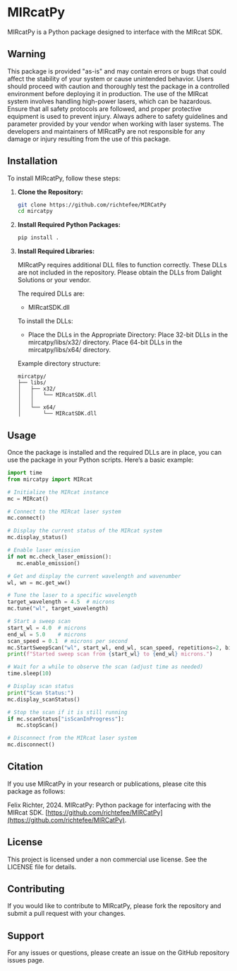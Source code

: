 # MIRcatPy

MIRcatPy is a Python package designed to interface with the MIRcat SDK.

## Warning

This package is provided "as-is" and may contain errors or bugs that could affect the stability of your system or cause unintended behavior. Users should proceed with caution and thoroughly test the package in a controlled environment before deploying it in production. The use of the MIRcat system involves handling high-power lasers, which can be hazardous. Ensure that all safety protocols are followed, and proper protective equipment is used to prevent injury. Always adhere to safety guidelines and parameter provided by your vendor when working with laser systems. The developers and maintainers of MIRcatPy are not responsible for any damage or injury resulting from the use of this package.

## Installation

To install MIRcatPy, follow these steps:

1. **Clone the Repository:**

   ```bash
   git clone https://github.com/richtefee/MIRCatPy
   cd mircatpy
   ```
3. **Install Required Python Packages:**
   ```bash
   pip install .
   ```

4. **Install Required Libraries:**

   MIRcatPy requires additional DLL files to function correctly. These DLLs are not included in the repository. Please obtain the DLLs from Dalight Solutions or your vendor.

   The required DLLs are:

   - MIRcatSDK.dll

   To install the DLLs:

   - Place the DLLs in the Appropriate Directory:
     Place 32-bit DLLs in the mircatpy/libs/x32/ directory.
     Place 64-bit DLLs in the mircatpy/libs/x64/ directory.

   Example directory structure:
   ```
   mircatpy/
   ├── libs/
   │   ├── x32/
   │   │   └── MIRcatSDK.dll
   │   │   
   │   └── x64/
   │       └── MIRcatSDK.dll
   ```

## Usage

Once the package is installed and the required DLLs are in place, you can use the package in your Python scripts. Here’s a basic example:

```python
import time
from mircatpy import MIRcat

# Initialize the MIRcat instance
mc = MIRcat()

# Connect to the MIRcat laser system
mc.connect()

# Display the current status of the MIRcat system
mc.display_status()

# Enable laser emission
if not mc.check_laser_emission():
   mc.enable_emission()

# Get and display the current wavelength and wavenumber
wl, wn = mc.get_ww()

# Tune the laser to a specific wavelength
target_wavelength = 4.5  # microns
mc.tune("wl", target_wavelength)

# Start a sweep scan
start_wl = 4.0  # microns
end_wl = 5.0    # microns
scan_speed = 0.1  # microns per second
mc.StartSweepScan("wl", start_wl, end_wl, scan_speed, repetitions=2, bidirectional=True)
print(f"Started sweep scan from {start_wl} to {end_wl} microns.")

# Wait for a while to observe the scan (adjust time as needed)
time.sleep(10)

# Display scan status
print("Scan Status:")
mc.display_scanStatus()

# Stop the scan if it is still running
if mc.scanStatus["isScanInProgress"]:
   mc.stopScan()

# Disconnect from the MIRcat laser system
mc.disconnect()
```

## Citation
If you use MIRcatPy in your research or publications, please cite this package as follows:

Felix Richter, 2024. MIRcatPy: Python package for interfacing with the MIRcat SDK. [https://github.com/richtefee/MIRCatPy](https://github.com/richtefee/MIRCatPy).


## License

This project is licensed under a non commercial use license. See the LICENSE file for details.

## Contributing

If you would like to contribute to MIRcatPy, please fork the repository and submit a pull request with your changes.

## Support

For any issues or questions, please create an issue on the GitHub repository issues page.
